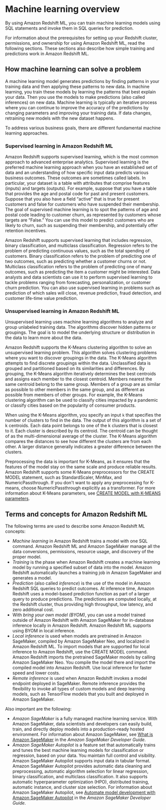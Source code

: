 # Machine learning overview<a name="machine_learning_overview"></a>

By using Amazon Redshift ML, you can train machine learning models using SQL statements and invoke them in SQL queries for prediction\.

For information about the prerequisites for setting up your Redshift cluster, permissions, and ownership for using Amazon Redshift ML, read the following sections\. These sections also describe how simple training and predictions work in Amazon Redshift ML\.

## How machine learning can solve a problem<a name="solve_problem"></a>

A machine learning model generates predictions by finding patterns in your training data and then applying these patterns to new data\. In machine learning, you train these models by learning the patterns that best explain your data\. Then you use the models to make predictions \(also called inferences\) on new data\. Machine learning is typically an iterative process where you can continue to improve the accuracy of the predictions by changing parameters and improving your training data\. If data changes, retraining new models with the new dataset happens\. 

To address various business goals, there are different fundamental machine learning approaches\.

### Supervised learning in Amazon Redshift ML<a name="supervised_learning"></a>

Amazon Redshift supports supervised learning, which is the most common approach to advanced enterprise analytics\. Supervised learning is the preferred machine learning approach when you have an established set of data and an understanding of how specific input data predicts various business outcomes\. These outcomes are sometimes called labels\. In particular, your dataset is a table with attributes that comprise features \(inputs\) and targets \(outputs\)\. For example, suppose that you have a table that provides the age and postal code for past and present customers\. Suppose that you also have a field “active” that is true for present customers and false for customers who have suspended their membership\. The goal of supervised machine learning is to spot the patterns of age and postal code leading to customer churn, as represented by customers whose targets are “False\.” You can use this model to predict customers who are likely to churn, such as suspending their membership, and potentially offer retention incentives\.

Amazon Redshift supports supervised learning that includes regression, binary classification, and multiclass classification\. Regression refers to the problem of predicting continuous values, such as the total spending of customers\. Binary classification refers to the problem of predicting one of two outcomes, such as predicting whether a customer churns or not\. Multiclass classification refers to the problem of predicting one of many outcomes, such as predicting the item a customer might be interested\. Data analysts and data scientists can use it to perform supervised learning to tackle problems ranging from forecasting, personalization, or customer churn prediction\. You can also use supervised learning in problems such as prediction of which sales will close, revenue prediction, fraud detection, and customer life\-time value prediction\. 

### Unsupervised learning in Amazon Redshift ML<a name="unsupervised_learning"></a>

Unsupervised learning uses machine learning algorithms to analyze and group unlabeled training data\. The algorithms discover hidden patterns or groupings\. The goal is to model the underlying structure or distribution in the data to learn more about the data\.

Amazon Redshift supports the K\-Means clustering algorithm to solve an unsupervised learning problem\. This algorithm solves clustering problems where you want to discover groupings in the data\. The K\-Means algorithm attempts to find discrete groupings within the data\. Unclassified data is grouped and partitioned based on its similarities and differences\. By grouping, the K\-Means algorithm iteratively determines the best centroids and assigns each member to the closest centroid\. Members nearest the same centroid belong to the same group\. Members of a group are as similar as possible to other members in the same group, and as different as possible from members of other groups\. For example, the K\-Means clustering algorithm can be used to classify cities impacted by a pandemic or classify cities based on the popularity of consumer products\.

When using the K\-Means algorithm, you specify an input `k` that specifies the number of clusters to find in the data\. The output of this algorithm is a set of k centroids\. Each data point belongs to one of the k clusters that is closest to it\. Each cluster is described by its centroid\. The centroid can be thought of as the multi\-dimensional average of the cluster\. The K\-Means algorithm compares the distances to see how different the clusters are from each other\. A larger distance generally indicates a greater difference between the clusters\.

Preprocessing the data is important for K\-Means, as it ensures that the features of the model stay on the same scale and produce reliable results\. Amazon Redshift supports some K\-Means preprocessors for the CREATE MODEL statement, such as StandardScaler, MinMax, and NumericPassthrough\. If you don't want to apply any preprocessing for K\-means, choose NumericPassthrough explicitly as a transformer\. For more information about K\-Means parameters, see [CREATE MODEL with K\-MEANS parameters](r_create_model_use_cases.md#r_k-means-create-model-parameters)\.

## Terms and concepts for Amazon Redshift ML<a name="terminology"></a>

The following terms are used to describe some Amazon Redshift ML concepts:
+ *Machine learning* in Amazon Redshift trains a model with one SQL command\. Amazon Redshift ML and Amazon SageMaker manage all the data conversions, permissions, resource usage, and discovery of the proper model\. 
+ *Training* is the phase when Amazon Redshift creates a machine learning model by running a specified subset of data into the model\. Amazon Redshift automatically launches a training job in Amazon SageMaker and generates a model\. 
+ *Prediction* \(also called *inference*\) is the use of the model in Amazon Redshift SQL queries to predict outcomes\. At inference time, Amazon Redshift uses a model\-based prediction function as part of a larger query to produce predictions\. The predictions are computed locally, at the Redshift cluster, thus providing high throughput, low latency, and zero additional cost\.
+ With *bring your own model \(BYOM\)*, you can use a model trained outside of Amazon Redshift with Amazon SageMaker for in\-database inference locally in Amazon Redshift\. Amazon Redshift ML supports using BYOM in local inference\.
+ *Local inference* is used when models are pretrained in Amazon SageMaker, compiled by Amazon SageMaker Neo, and localized in Amazon Redshift ML\. To import models that are supported for local inference to Amazon Redshift, use the CREATE MODEL command\. Amazon Redshift imports the pretrained SageMaker models by calling Amazon SageMaker Neo\. You compile the model there and import the compiled model into Amazon Redshift\. Use local inference for faster speed and lower costs\.
+ *Remote inference* is used when Amazon Redshift invokes a model endpoint deployed in SageMaker\. Remote inference provides the flexibility to invoke all types of custom models and deep learning models, such as TensorFlow models that you built and deployed in Amazon SageMaker\.

Also important are the following:
+ *Amazon SageMaker* is a fully managed machine learning service\. With Amazon SageMaker, data scientists and developers can easily build, train, and directly deploy models into a production\-ready hosted environment\. For information about Amazon SageMaker, see [What is Amazon SageMaker](https://docs.aws.amazon.com/sagemaker/latest/dg/whatis.html) in the *Amazon SageMaker Developer Guide*\.
+ *Amazon SageMaker Autopilot* is a feature set that automatically trains and tunes the best machine learning models for classification or regression, based on your data\. You maintain full control and visibility\. Amazon SageMaker Autopilot supports input data in tabular format\. Amazon SageMaker Autopilot provides automatic data cleaning and preprocessing, automatic algorithm selection for linear regression, binary classification, and multiclass classification\. It also supports automatic hyperparameter optimization \(HPO\), distributed training, automatic instance, and cluster size selection\. For information about Amazon SageMaker Autopilot, see [Automate model development with Amazon SageMaker Autopilot](https://docs.aws.amazon.com/sagemaker/latest/dg/autopilot-automate-model-development.html) in the *Amazon SageMaker Developer Guide*\.